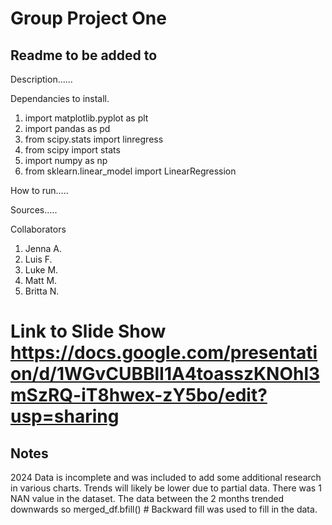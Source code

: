 # Group Project One 
## Readme to be added to 
Description......

Dependancies to install.
1. import matplotlib.pyplot as plt
2. import pandas as pd
3. from scipy.stats import linregress
4. from scipy import stats
5. import numpy as np
6. from sklearn.linear_model import LinearRegression

How to run.....


Sources.....


Collaborators

1. Jenna A.
2. Luis F.
3. Luke M.
4. Matt M.
5. Britta N.

# Link to Slide Show https://docs.google.com/presentation/d/1WGvCUBBlI1A4toasszKNOhl3mSzRQ-iT8hwex-zY5bo/edit?usp=sharing
## Notes
2024 Data is incomplete and was included to add some additional research in various charts. Trends will likely be lower due to partial data. 
There was 1 NAN value in the dataset. The data between the 2 months trended downwards so merged_df.bfill()  # Backward fill was used to fill in the data. 
